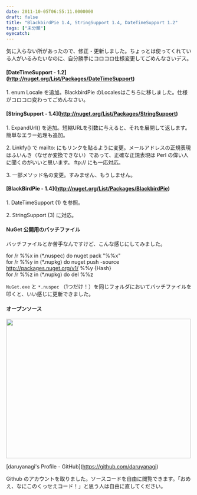 ```yaml
---
date: 2011-10-05T06:55:11.0000000
draft: false
title: "BlackbirdPie 1.4, StringSupport 1.4, DateTimeSupport 1.2"
tags: ["未分類"]
eyecatch: 
---
```

<p>気に入らない所があったので、修正・更新しました。ちょっとは使ってくれている人がいるみたいなのに、自分勝手にコロコロ仕様変更してごめんなさいデス。</p>

<div class="section">
<h4>[DateTimeSupport - 1.2](<a href="http://nuget.org/List/Packages/DateTimeSupport">http://nuget.org/List/Packages/DateTimeSupport</a>)</h4>
<p>1.  enum Locale を追加。BlackbirdPie のLocalesはこちらに移しました。仕様がコロコロ変わってごめんなさい。</p>

</div>
<div class="section">
<h4>[StringSupport - 1.4](<a href="http://nuget.org/List/Packages/StringSupport">http://nuget.org/List/Packages/StringSupport</a>)</h4>
<p>1.  ExpandUrl() を追加。短縮URLを引数に与えると、それを展開して返します。簡単なエラー処理も追加。</p><p>2.  Linkfy() で mailto: にもリンクを貼るように変更。メールアドレスの正規表現はふいんき（なぜか変換できない）であって、正確な正規表現は Perl の偉い人に聞くのがいいと思います。 ftp:// にも一応対応。</p><p>3.  一部メソッド名の変更。すみません、もうしません。</p>

</div>
<div class="section">
<h4>[BlackBirdPie - 1.4](<a href="http://nuget.org/List/Packages/BlackbirdPie">http://nuget.org/List/Packages/BlackbirdPie</a>)</h4>
<p>1.  DateTimeSupport (1) を参照。</p><p>2.  StringSupport (3) に対応。</p>

</div>
<div class="section">
<h4>NuGet 公開用のバッチファイル</h4>
<p>バッチファイルとか苦手なんですけど、こんな感じにしてみました。</p><p>	for /r %%x in (*.nuspec) do nuget pack "%%x"<br />
for /r %%y in (*.nupkg) do nuget push -source <a href="http://packages.nuget.org/v1/">http://packages.nuget.org/v1/</a> %%y {Hash}<br />
for /r %%z in (*.nupkg) do del %%z</p><p><code>NuGet.exe</code> と <code>*.nuspec</code> （1つだけ！）を同じフォルダにおいてバッチファイルを叩くと、いい感じに更新できました。</p>

</div>
<div class="section">
<h4>オープンソース</h4>
<p><a href="http://blog.daruyanagi.net/archives/280/sshot-3" rel="attachment wp-att-283"><img src="http://blog.daruyanagi.net/wp-content/uploads/2011/10/sshot-3-500x378.png" alt="" title="sshot-3" width="500" height="378" class="alignnone size-medium wp-image-283" /></a></p><p>[daruyanagi's Profile - GitHub](<a href="https://github.com/daruyanagi">https://github.com/daruyanagi</a>)</p><p>Github のアカウントを取りました。ソースコードを自由に閲覧できます。「おめえ、なにこのくっせえコード！」と思う人は自由に直してください。</p>

</div>